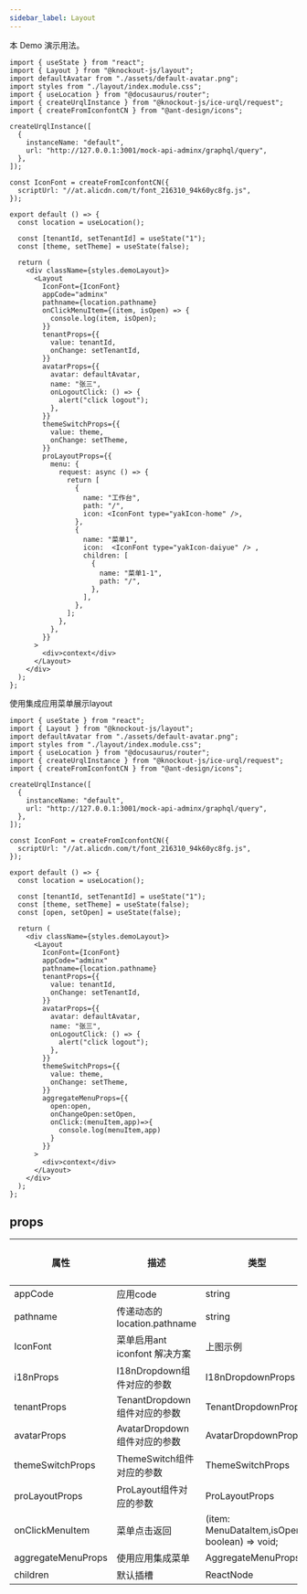 ```yaml
---
sidebar_label: Layout
---
```


本 Demo 演示用法。

```tsx preview
import { useState } from "react";
import { Layout } from "@knockout-js/layout";
import defaultAvatar from "./assets/default-avatar.png";
import styles from "./layout/index.module.css";
import { useLocation } from "@docusaurus/router";
import { createUrqlInstance } from "@knockout-js/ice-urql/request";
import { createFromIconfontCN } from "@ant-design/icons";

createUrqlInstance([
  {
    instanceName: "default",
    url: "http://127.0.0.1:3001/mock-api-adminx/graphql/query",
  },
]);

const IconFont = createFromIconfontCN({
  scriptUrl: "//at.alicdn.com/t/font_216310_94k60yc8fg.js",
});

export default () => {
  const location = useLocation();

  const [tenantId, setTenantId] = useState("1");
  const [theme, setTheme] = useState(false);

  return (
    <div className={styles.demoLayout}>
      <Layout
        IconFont={IconFont}
        appCode="adminx"
        pathname={location.pathname}
        onClickMenuItem={(item, isOpen) => {
          console.log(item, isOpen);
        }}
        tenantProps={{
          value: tenantId,
          onChange: setTenantId,
        }}
        avatarProps={{
          avatar: defaultAvatar,
          name: "张三",
          onLogoutClick: () => {
            alert("click logout");
          },
        }}
        themeSwitchProps={{
          value: theme,
          onChange: setTheme,
        }}
        proLayoutProps={{
          menu: {
            request: async () => {
              return [
                {
                  name: "工作台",
                  path: "/",
                  icon: <IconFont type="yakIcon-home" />,
                },
                {
                  name: "菜单1",
                  icon:  <IconFont type="yakIcon-daiyue" /> ,
                  children: [
                    {
                      name: "菜单1-1",
                      path: "/",
                    },
                  ],
                },
              ];
            },
          },
        }}
      >
        <div>context</div>
      </Layout>
    </div>
  );
};
```

使用集成应用菜单展示layout

```tsx preview
import { useState } from "react";
import { Layout } from "@knockout-js/layout";
import defaultAvatar from "./assets/default-avatar.png";
import styles from "./layout/index.module.css";
import { useLocation } from "@docusaurus/router";
import { createUrqlInstance } from "@knockout-js/ice-urql/request";
import { createFromIconfontCN } from "@ant-design/icons";

createUrqlInstance([
  {
    instanceName: "default",
    url: "http://127.0.0.1:3001/mock-api-adminx/graphql/query",
  },
]);

const IconFont = createFromIconfontCN({
  scriptUrl: "//at.alicdn.com/t/font_216310_94k60yc8fg.js",
});

export default () => {
  const location = useLocation();

  const [tenantId, setTenantId] = useState("1");
  const [theme, setTheme] = useState(false);
  const [open, setOpen] = useState(false);

  return (
    <div className={styles.demoLayout}>
      <Layout
        IconFont={IconFont}
        appCode="adminx"
        pathname={location.pathname}
        tenantProps={{
          value: tenantId,
          onChange: setTenantId,
        }}
        avatarProps={{
          avatar: defaultAvatar,
          name: "张三",
          onLogoutClick: () => {
            alert("click logout");
          },
        }}
        themeSwitchProps={{
          value: theme,
          onChange: setTheme,
        }}
        aggregateMenuProps={{
          open:open,
          onChangeOpen:setOpen,
          onClick:(menuItem,app)=>{
            console.log(menuItem,app)
          }
        }}
      >
        <div>context</div>
      </Layout>
    </div>
  );
};
```

## props

| 属性               | 描述                          | 类型                                           | 必填 | 默认值 |
| ------------------ | ----------------------------- | ---------------------------------------------- | ---- | ------ |
| appCode            | 应用code                      | string                                         | ✅    | -      |
| pathname           | 传递动态的 location.pathname  | string                                         | ✅    | -      |
| IconFont           | 菜单启用ant iconfont 解决方案 | 上图示例                                       | ❌    | -      |
| i18nProps          | I18nDropdown组件对应的参数    | I18nDropdownProps                              | ❌    | -      |
| tenantProps        | TenantDropdown组件对应的参数  | TenantDropdownProps                            | ✅    | -      |
| avatarProps        | AvatarDropdown组件对应的参数  | AvatarDropdownProps                            | ✅    | -      |
| themeSwitchProps   | ThemeSwitch组件对应的参数     | ThemeSwitchProps                               | ✅    | -      |
| proLayoutProps     | ProLayout组件对应的参数       | ProLayoutProps                                 | ❌    | -      |
| onClickMenuItem    | 菜单点击返回                  | (item: MenuDataItem,isOpen?: boolean) => void; | ❌    | -      |
| aggregateMenuProps | 使用应用集成菜单              | AggregateMenuProps                             | ❌    | -      |
| children           | 默认插槽                      | ReactNode                                      | ✅    | -      |

